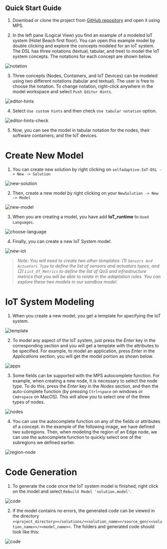 ## Quick Start Guide

1.	Download or clone the project from [GitHub repository](https://github.com/SOM-Research/selfadaptive-IoT-DSL.git) and open it using MPS.

2.	In the left pane (Logical View) you find an example of a modeled IoT system (Hotel Beach first floor). You can open this example model by double clicking and explore the concepts modeled for an IoT system. The DSL has three notations (textual, tabular, and tree) to model the IoT system concepts. The notations for each concept are shown below.

![notation](img/notation.png)

3.	Three concepts (Nodes, Containers, and IoT Devices) can be modeled using two different notations (tabular and textual). The user is free to choose the notation. To change notation, right-click anywhere in the model workspace and select `Push Editor Hints`.

![editor-hints](img/editor-hints-1.png)

4. Select `Use custom hints` and then check `Use tabular notation` option.

![editor-hints-check](img/editor-hints-2.png)

5. Now, you can see the model in tabular notation for the nodes, their software containers, and the IoT devices.


# Create New Model

1. You can create new solution by right clicking on `selfadaptive-IoT-DSL -> New -> Solution`

![new-solution](img/new-solution.png)

2. Then, create a new model by right clicking on your `NewSolution -> New -> Model`

![new-model](img/new-model.png)

3. When you are creating a model, you have add **IoT_runtime** to `Used Languages`.

![choose-language](img/choose-language.png)

4. Finally, you can create a new IoT System model.

![new-iot](img/new-iot.png)

> _Note: You will need to create two other templates: (1) `Sensors And Actuators Type` to define the list of sensors and actuators types, and (2) `List_Of_Metrics` to define the list of QoS and infrastructure metrics that you will be able to relate in the adaptation rules. You can explore these two models in our sandbox model._


# IoT System Modeling

1. When you create a new model, you get a template for specifying the IoT system.

![template](img/template.png)

2. To model any aspect of the IoT system, just press the *Enter* key in the corresponding section and you will get a template with the attributes to be specified. For example, to model an application, press *Enter* in the *Applications* section, you will get the model portion as shown below.

![apps](img/applications.png)

3. Some fields can be supported with the MPS autocomplete function. For example, when creating a new node, it is necessary to select the node type. To do this, press the *Enter* key in the *Nodes* section, and then the auto-complete function (by pressing `Ctrl+space` on windows or `Cmd+space` on MacOS). This will allow you to select one of the three types of nodes.

![nodes](img/nodes.png)

4. You can use the autocomplete function on any of the fields or attributes of a concept. In the example of the following image, we have defined two subregions. Then, when modeling the region of an Edge node, we can use the autocomplete function to quickly select one of the subregions we defined earlier.

![region-node](img/region-node.png)


# Code Generation

1. To generate the code once the IoT system model is finished, right click on the model and select `Rebuild Model 'solution.model'`.

![code](rebuild/rebuild-model.png)

2. If the model contains no errors, the generated code can be viewed in the directory `<<project_directory>>/solutions/<<solution_name>>/source_gen/<<solution_name>>/<<model_name>>`. The folders and generated code should look like this:

![code](img/start-script.png)
